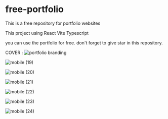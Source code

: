 # free-portfolio
This is a free repository for portfolio websites

This project using React Vite Typescript

you can use the portfolio for free. don't forget to give star in this repository.


COVER : 
![portfolio branding](https://github.com/nurhamsah1998/free-portfolio/assets/95860539/655f50ba-c042-4242-be24-07605c3e9ddb)


![mobile (19)](https://github.com/nurhamsah1998/free-portfolio/assets/95860539/8f563096-0b4b-430c-bea4-0ca3067febba)

![mobile (20)](https://github.com/nurhamsah1998/free-portfolio/assets/95860539/21bd33b9-cad0-40eb-b466-dd504f78c6df)

![mobile (21)](https://github.com/nurhamsah1998/free-portfolio/assets/95860539/49962438-f364-4912-8c16-f6b4ca35dd83)

![mobile (22)](https://github.com/nurhamsah1998/free-portfolio/assets/95860539/606a7dfd-a4fd-44e2-b700-4fe0c22262c2)

![mobile (23)](https://github.com/nurhamsah1998/free-portfolio/assets/95860539/2af9403f-2c3b-419e-adb6-38f651e0df21)

![mobile (24)](https://github.com/nurhamsah1998/free-portfolio/assets/95860539/f3ed309c-02f3-4103-ba8c-b8773943abf4)
